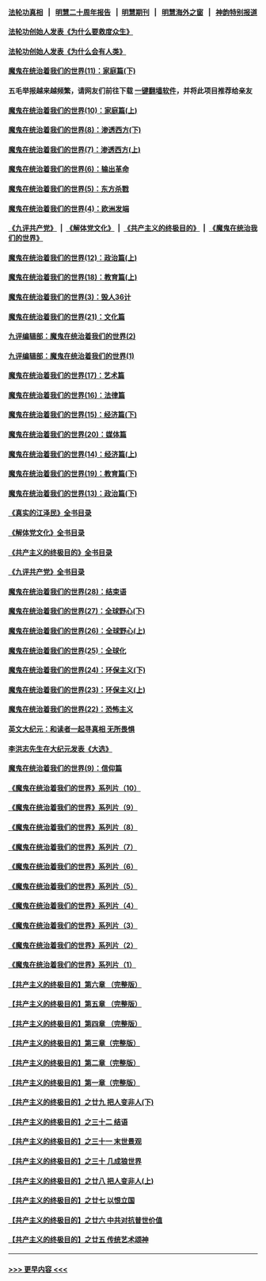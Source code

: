 #### [法轮功真相](https://github.com/gfw-breaker/truth/blob/master/README.md?t=0) &nbsp;&nbsp;|&nbsp;&nbsp; [明慧二十周年报告](https://github.com/gfw-breaker/mh-reports/blob/master/README.md?t=0) &nbsp;&nbsp;|&nbsp;&nbsp;[明慧期刊](https://github.com/gfw-breaker/mh-qikan) &nbsp;&nbsp;|&nbsp;&nbsp; [明慧海外之窗](https://github.com/gfw-breaker/mh-news/blob/master/README.md?t=0) &nbsp;&nbsp;|&nbsp;&nbsp; [神韵特别报道](https://github.com/gfw-breaker/mh-news/blob/master/shenyun.md?t=0)
#### [法轮功创始人发表《为什么要救度众生》](../pages/nsc422/n13975246.md?t=06120643) 
#### [法轮功创始人发表《为什么会有人类》](../pages/nsc422/n13912117.md?t=06120643) 
#### [魔鬼在统治着我们的世界(11)：家庭篇(下)](../pages/nsc422/n10440961.md?t=06120643) 
#### 五毛举报越来越频繁，请网友们前往下载 [一键翻墙软件](https://github.com/gfw-breaker/ssr-accounts)，并将此项目推荐给亲友
#### [魔鬼在统治着我们的世界(10)：家庭篇(上)](../pages/nsc422/n10435448.md?t=06120643) 
#### [魔鬼在统治着我们的世界(8)：渗透西方(下)](../pages/nsc422/n10429603.md?t=06120643) 
#### [魔鬼在统治着我们的世界(7)：渗透西方(上)](../pages/nsc422/n10426013.md?t=06120643) 
#### [魔鬼在统治着我们的世界(6)：输出革命](../pages/nsc422/n10421536.md?t=06120643) 
#### [魔鬼在统治着我们的世界(5)：东方杀戮](../pages/nsc422/n10417707.md?t=06120643) 
#### [魔鬼在统治着我们的世界(4)：欧洲发端](../pages/nsc422/n10414890.md?t=06120643) 
#### [《九评共产党》](https://github.com/begood0513/9ping.md/blob/master/README.md) &nbsp;|&nbsp; [《解体党文化》](../../../../jtdwh.md/blob/master/README.md)  &nbsp;|&nbsp; [《共产主义的终极目的》](../../../../gczydzjmd.md/blob/master/README.md) &nbsp;|&nbsp; [《魔鬼在统治我们的世界》](../../../../mgztzwmdsj.md/blob/master/README.md) 
#### [魔鬼在统治着我们的世界(12)：政治篇(上)](../pages/nsc422/n10444576.md?t=06120643) 
#### [魔鬼在统治着我们的世界(18)：教育篇(上)](../pages/nsc422/n10526970.md?t=06120643) 
#### [魔鬼在统治着我们的世界(3)：毁人36计](../pages/nsc422/n10411583.md?t=06120643) 
#### [魔鬼在统治着我们的世界(21)：文化篇](../pages/nsc422/n10597706.md?t=06120643) 
#### [九评编辑部：魔鬼在统治着我们的世界(2)](../pages/nsc422/n10410036.md?t=06120643) 
#### [九评编辑部：魔鬼在统治着我们的世界(1)](../pages/nsc422/n10406825.md?t=06120643) 
#### [魔鬼在统治着我们的世界(17)：艺术篇](../pages/nsc422/n10499093.md?t=06120643) 
#### [魔鬼在统治着我们的世界(16)：法律篇](../pages/nsc422/n10485969.md?t=06120643) 
#### [魔鬼在统治着我们的世界(15)：经济篇(下)](../pages/nsc422/n10469975.md?t=06120643) 
#### [魔鬼在统治着我们的世界(20)：媒体篇](../pages/nsc422/n10586579.md?t=06120643) 
#### [魔鬼在统治着我们的世界(14)：经济篇(上)](../pages/nsc422/n10457370.md?t=06120643) 
#### [魔鬼在统治着我们的世界(19)：教育篇(下)](../pages/nsc422/n10564808.md?t=06120643) 
#### [魔鬼在统治着我们的世界(13)：政治篇(下)](../pages/nsc422/n10448270.md?t=06120643) 
#### [《真实的江泽民》全书目录](../pages/nsc422/n13721399.md?t=06120643) 
#### [《解体党文化》全书目录](../pages/nsc422/n13721157.md?t=06120643) 
#### [《共产主义的终极目的》全书目录](../pages/nsc422/n13721048.md?t=06120643) 
#### [《九评共产党》全书目录](../pages/nsc422/n13708085.md?t=06120643) 
#### [魔鬼在统治着我们的世界(28)：结束语](../pages/nsc422/n10936246.md?t=06120643) 
#### [魔鬼在统治着我们的世界(27)：全球野心(下)](../pages/nsc422/n10928319.md?t=06120643) 
#### [魔鬼在统治着我们的世界(26)：全球野心(上)](../pages/nsc422/n10900318.md?t=06120643) 
#### [魔鬼在统治着我们的世界(25)：全球化](../pages/nsc422/n10788205.md?t=06120643) 
#### [魔鬼在统治着我们的世界(24)：环保主义(下)](../pages/nsc422/n10695307.md?t=06120643) 
#### [魔鬼在统治着我们的世界(23)：环保主义(上)](../pages/nsc422/n10688613.md?t=06120643) 
#### [魔鬼在统治着我们的世界(22)：恐怖主义](../pages/nsc422/n10614727.md?t=06120643) 
#### [英文大纪元：和读者一起寻真相 无所畏惧](../pages/nsc422/n12542027.md?t=06120643) 
#### [李洪志先生在大纪元发表《大选》](../pages/nsc422/n12534746.md?t=06120643) 
#### [魔鬼在统治着我们的世界(9)：信仰篇](../pages/nsc422/n10432159.md?t=06120643) 
#### [《魔鬼在统治着我们的世界》系列片（10）](../pages/nsc422/n12292670.md?t=06120643) 
#### [《魔鬼在统治着我们的世界》系列片（9）](../pages/nsc422/n12290859.md?t=06120643) 
#### [《魔鬼在统治着我们的世界》系列片（8）](../pages/nsc422/n12287445.md?t=06120643) 
#### [《魔鬼在统治着我们的世界》系列片（7）](../pages/nsc422/n12283425.md?t=06120643) 
#### [《魔鬼在统治着我们的世界》系列片（6）](../pages/nsc422/n12282314.md?t=06120643) 
#### [《魔鬼在统治着我们的世界》系列片（5）](../pages/nsc422/n12281419.md?t=06120643) 
#### [《魔鬼在统治着我们的世界》系列片（4）](../pages/nsc422/n12274024.md?t=06120643) 
#### [《魔鬼在统治着我们的世界》系列片（3）](../pages/nsc422/n12271322.md?t=06120643) 
#### [《魔鬼在统治着我们的世界》系列片（2）](../pages/nsc422/n12269049.md?t=06120643) 
#### [《魔鬼在统治着我们的世界》系列片（1）](../pages/nsc422/n12267575.md?t=06120643) 
#### [【共产主义的终极目的】第六章 （完整版）](../pages/nsc422/n11428913.md?t=06120643) 
#### [【共产主义的终极目的】第五章 （完整版）](../pages/nsc422/n11428912.md?t=06120643) 
#### [【共产主义的终极目的】第四章 （完整版）](../pages/nsc422/n11428907.md?t=06120643) 
#### [【共产主义的终极目的】第三章（完整版）](../pages/nsc422/n11428848.md?t=06120643) 
#### [【共产主义的终极目的】第二章（完整版）](../pages/nsc422/n11428831.md?t=06120643) 
#### [【共产主义的终极目的】第一章（完整版）](../pages/nsc422/n11417651.md?t=06120643) 
#### [【共产主义的终极目的】之廿九 把人变非人(下)](../pages/nsc422/n11344140.md?t=06120643) 
#### [【共产主义的终极目的】之三十二 结语](../pages/nsc422/n11360535.md?t=06120643) 
#### [【共产主义的终极目的】之三十一 末世景观](../pages/nsc422/n11351129.md?t=06120643) 
#### [【共产主义的终极目的】之三十 几成狼世界](../pages/nsc422/n11348280.md?t=06120643) 
#### [【共产主义的终极目的】之廿八 把人变非人(上)](../pages/nsc422/n11340492.md?t=06120643) 
#### [【共产主义的终极目的】之廿七 以恨立国](../pages/nsc422/n11336944.md?t=06120643) 
#### [【共产主义的终极目的】之廿六 中共对抗普世价值](../pages/nsc422/n11324785.md?t=06120643) 
#### [【共产主义的终极目的】之廿五 传统艺术颂神](../pages/nsc422/n11296396.md?t=06120643) 

----
#### [ >>> 更早内容 <<< ](../indexes/nsc422-earlier.md)
